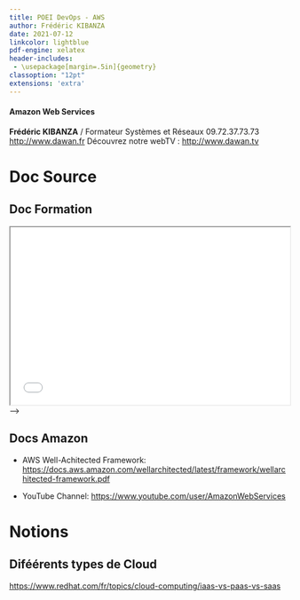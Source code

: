 ```yaml
---
title: POEI DevOps - AWS
author: Frédéric KIBANZA
date: 2021-07-12
linkcolor: lightblue
pdf-engine: xelatex
header-includes:
 - \usepackage[margin=.5in]{geometry}
classoption: "12pt"
extensions: 'extra'
---
```

<link rel="icon" href="favicon.png" type="image/png" />
<meta name="viewport" content="width=device-width, initial-scale=1.0">


#### Amazon Web Services

**Frédéric KIBANZA** / Formateur Systèmes et Réseaux
09.72.37.73.73
http://www.dawan.fr
Découvrez notre webTV : http://www.dawan.tv

# Doc Source

## Doc Formation

<iframe src="2021-07-12-POEI-AWS/.pdf" width="100%"  height="320px" allowfullscreen="yes"></iframe> -->


## Docs Amazon

- AWS Well-Achitected Framework: <https://docs.aws.amazon.com/wellarchitected/latest/framework/wellarchitected-framework.pdf>

- YouTube Channel: <https://www.youtube.com/user/AmazonWebServices>




# Notions

## Diféérents types de Cloud

<https://www.redhat.com/fr/topics/cloud-computing/iaas-vs-paas-vs-saas>

